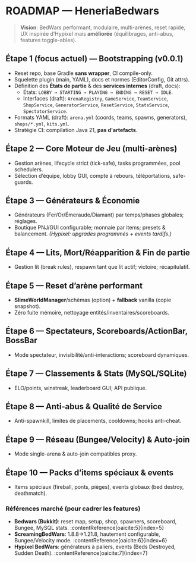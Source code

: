 # ROADMAP — HeneriaBedwars

> **Vision**: BedWars performant, modulaire, multi-arènes, reset rapide, UX inspirée d’Hypixel mais **améliorée** (équilibrages, anti-abus, features toggle-ables).

## Étape 1 (focus actuel) — Bootstrapping (v0.0.1)
- Reset repo, base Gradle **sans wrapper**, CI compile-only.
- Squelette plugin (main, YAML), docs et normes (EditorConfig, Git attrs).
- Définition des **États de partie** & des **services internes** (draft, docs):
  - États: `LOBBY → STARTING → PLAYING → ENDING → RESET → IDLE`.
  - Interfaces (draft): `ArenaRegistry`, `GameService`, `TeamService`, `ShopService`,
    `GeneratorService`, `ResetService`, `StatsService`, `SpectatorService`.
- Formats YAML (draft): `arena.yml` (coords, teams, spawns, generators), `shops/*.yml`, `kits.yml`.
- Stratégie CI: compilation Java 21, **pas d'artefacts**.

## Étape 2 — Core Moteur de Jeu (multi-arènes)
- Gestion arènes, lifecycle strict (tick-safe), tasks programmées, pool schedulers.
- Sélection d’équipe, lobby GUI, compte à rebours, téléportations, safe-guards.

## Étape 3 — Générateurs & Économie
- Générateurs (Fer/Or/Émeraude/Diamant) par temps/phases globales; réglages.
- Boutique PNJ/GUI configurable; monnaie par items; presets & balancement. *(Hypixel: upgrades programmés + events tardifs.)*

## Étape 4 — Lits, Mort/Réapparition & Fin de partie
- Gestion lit (break rules), respawn tant que lit actif; victoire; récapitulatif.

## Étape 5 — **Reset d’arène** performant
- **SlimeWorldManager**/schémas (option) + **fallback** vanilla (copie snapshot).
- Zéro fuite mémoire, nettoyage entités/inventaires/scoreboards.

## Étape 6 — Spectateurs, Scoreboards/ActionBar, BossBar
- Mode spectateur, invisibilité/anti-interactions; scoreboard dynamiques.

## Étape 7 — Classements & Stats (MySQL/SQLite)
- ELO/points, winstreak, leaderboard GUI; API publique.

## Étape 8 — Anti-abus & Qualité de Service
- Anti-spawnkill, limites de placements, cooldowns; hooks anti-cheat.

## Étape 9 — Réseau (Bungee/Velocity) & Auto-join
- Mode single-arena & auto-join compatibles proxy.

## Étape 10 — Packs d’items spéciaux & events
- Items spéciaux (fireball, ponts, pièges), events globaux (bed destroy, deathmatch).

### Références marché (pour cadrer les features)
- **Bedwars (Bukkit)**: reset map, setup, shop, spawners, scoreboard, Bungee, MySQL stats. :contentReference[oaicite:5]{index=5}
- **ScreamingBedWars**: 1.8.8→1.21.8, hautement configurable, Bungee/Velocity mode. :contentReference[oaicite:6]{index=6}
- **Hypixel BedWars**: générateurs à paliers, events (Beds Destroyed, Sudden Death). :contentReference[oaicite:7]{index=7}
